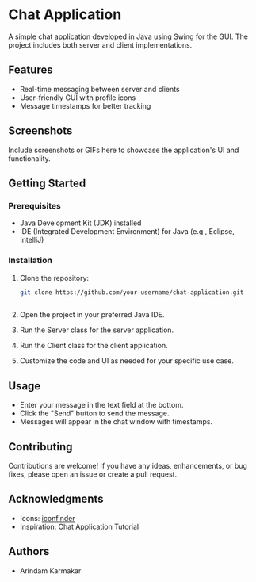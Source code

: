 # Chat Application

A simple chat application developed in Java using Swing for the GUI. The project includes both server and client implementations.

## Features

- Real-time messaging between server and clients
- User-friendly GUI with profile icons
- Message timestamps for better tracking

## Screenshots

Include screenshots or GIFs here to showcase the application's UI and functionality.

## Getting Started

### Prerequisites

- Java Development Kit (JDK) installed
- IDE (Integrated Development Environment) for Java (e.g., Eclipse, IntelliJ)

### Installation

1. Clone the repository:

   ```bash
   git clone https://github.com/your-username/chat-application.git
  

1. Open the project in your preferred Java IDE.
2. Run the Server class for the server application.
3. Run the Client class for the client application.
4. Customize the code and UI as needed for your specific use case.

## Usage

- Enter your message in the text field at the bottom.
- Click the "Send" button to send the message.
- Messages will appear in the chat window with timestamps.

## Contributing
Contributions are welcome! If you have any ideas, enhancements, or bug fixes, please open an issue or create a pull request.

## Acknowledgments
- Icons: [iconfinder](https://www.iconfinder.com/)
- Inspiration:  Chat Application Tutorial

## Authors
- Arindam Karmakar 

